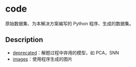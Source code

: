 # code

原始数据集、为本解决方案编写的 Python 程序、生成的数据集。

## Description

- [deprecated](./deprecated/)：解题过程中弃用的模型，如 PCA，SNN
- [images](./images/)：使用程序生成的图片